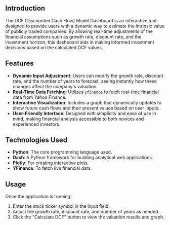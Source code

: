 ## Introduction
The DCF (Discounted Cash Flow) Model Dashboard is an interactive tool designed to provide users with a dynamic way to estimate the intrinsic value of publicly traded companies. By allowing real-time adjustments of the financial assumptions such as growth rate, discount rate, and the investment horizon, this dashboard aids in making informed investment decisions based on the calculated DCF values.

## Features
- **Dynamic Input Adjustment**: Users can modify the growth rate, discount rate, and the number of years to forecast, seeing instantly how these changes affect the company's valuation.
- **Real-Time Data Fetching**: Utilizes `yfinance` to fetch real-time financial data from Yahoo Finance.
- **Interactive Visualization**: Includes a graph that dynamically updates to show future cash flows and their present values based on user inputs.
- **User-Friendly Interface**: Designed with simplicity and ease of use in mind, making financial analysis accessible to both novices and experienced investors.

## Technologies Used
- **Python**: The core programming language used.
- **Dash**: A Python framework for building analytical web applications.
- **Plotly**: For creating interactive plots.
- **YFinance**: To fetch live financial data.

## Usage
Once the application is running:
1. Enter the stock ticker symbol in the input field.
2. Adjust the growth rate, discount rate, and number of years as needed.
3. Click the "Calculate DCF" button to view the valuation results and graph.

